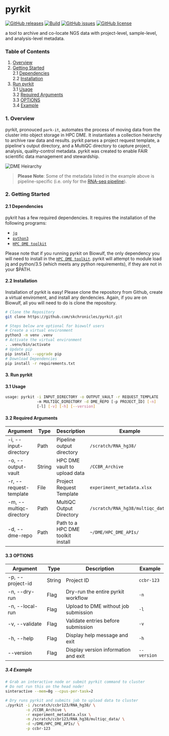 # pyrkit

[![GitHub releases](https://img.shields.io/github/release/skchronicles/pyrkit)](https://github.com/skchronicles/pyrkit/releases) [![Build](https://github.com/skchronicles/pyrkit/workflows/ci/badge.svg)](https://github.com/skchronicles/pyrkit/actions)  [![GitHub issues](https://img.shields.io/github/issues/skchronicles/pyrkit)](https://github.com/skchronicles/pyrkit/issues) [![GitHub license](https://img.shields.io/github/license/skchronicles/pyrkit)](https://github.com/skchronicles/pyrkit/blob/master/LICENSE)  

a tool to archive and co-locate NGS data with project-level, sample-level, and analysis-level metadata.

### Table of Contents
1. [Overview](#1-Overview)   
2. [Getting Started](#2-Getting-Started)    
    2.1 [Dependencies](#21-Dependencies)   
    2.2 [Installation](#22-Installation)   
3. [Run pyrkit](#3-Run-pyrkit)   
    3.1 [Usage](#31-Usage)  
    3.2 [Required Arguments](#32-Required-Arguments)  
    3.3 [OPTIONS](#33-OPTIONS)   
    3.4 [Example](#34-Example)

### 1. Overview

pyrkit, pronouced `park-it`, automates the process of moving data from the cluster into object storage in HPC DME. It instantiates a collection heirarchy to archive raw data and results. pyrkit parses a project request template, a pipeline's output directory, and a MultiQC directory to capture project, analysis, quality-control metadata. pyrkit was created to enable FAIR scientific data management and stewardship.

![DME Heirarchy](./assets/DME_Upload_Hierarchy.svg)

> **Please Note**: Some of the metadata listed in the example above is pipeline-specific (i.e. only for the [RNA-seq pipeline](https://ccbr.github.io/pipeliner-docs/RNA-seq/Gene-and-isoform-expression-overview/)).

### 2. Getting Started

#### 2.1 Dependencies 
pykrit has a few required dependencies. It requires the installation of the following programs:
  - [`jq`](https://stedolan.github.io/jq/download/)
  - [`python3`](https://www.python.org/downloads/) 
  - [`HPC DME toolkit`](https://wiki.nci.nih.gov/display/DMEdoc/Getting+Started)

Please note that if you running pyrkit on Biowulf, the only dependency you will need to install in the [`HPC DME toolkit`](https://wiki.nci.nih.gov/display/DMEdoc/Getting+Started). pyrkit will attempt to module load jq and python/3.5 (which meets any python requirements), if they are not in your $PATH.

#### 2.2 Installation

Installation of pyrkit is easy! Please clone the repository from Github, create a virtual enviroment, and install any dendencies. Again, if you are on Biowulf, all you will need to do is clone the repository.

```bash
# Clone the Repository
git clone https://github.com/skchronicles/pyrkit.git

# Steps below are optional for biowulf users
# Create a virtual environment
python3 -m venv .venv
# Activate the virtual environment
. .venv/bin/activate
# Update pip
pip install --upgrade pip
# Download Dependencies
pip install -r requirements.txt
```

#### 3. Run pyrkit

#### 3.1 Usage

``` bash
usage: pyrkit -i INPUT_DIRECTORY -o OUTPUT_VAULT -r REQUEST_TEMPLATE
              -m MULTIQC_DIRECTORY -d DME_REPO [-p PROJECT_ID] [-n]
              [-l] [-v] [-h] [--version]
```

#### 3.2 Required Arguments 

| Argument                 | Type    | Description                       | Example                                |  
| ------------------------ | ------- | --------------------------------- | -------------------------------------- |  
| -i, --input-directory    | Path    | Pipeline output directory         | `/scratch/RNA_hg38/`                   |  
| -o, --output-vault       | String  | HPC DME vault to upload data      | `/CCBR_Archive`                        |  
| -r, --request-template   | File    | Project Request Template          | `experiment_metadata.xlsx`             |  
| -m, --multiqc-directory  | Path    | MultiQC Output Directory          | `/scratch/RNA_hg38/multiqc_data/`      |        
| -d, --dme-repo           | Path    | Path to a HPC DME toolkit install | `~/DME/HPC_DME_APIs/`                  |  

#### 3.3 OPTIONS

| Argument                 | Type    | Description                           | Example             |  
| ------------------------ | ------- | ------------------------------------- | ------------------- | 
| -p, --project-id         | String  | Project ID                            | `ccbr-123`          | 
| -n, --dry-run            | Flag    | Dry-run the entire pyrkit workflow    | `-n`                |
| -n, --local-run          | Flag    | Upload to DME without job submission  | `-l`                |
| -v, --validate           | Flag    | Validate entries before submission    | `-v`                |
| -h, --help               | Flag    | Display help message and exit         | `-h`                |
| --version                | Flag    | Display version information and exit  | `--version`         |

##### 3.4 Example 
```bash 
# Grab an interactive node or submit pyrkit command to cluster
# Do not run this on the head node!
sinteractive --mem=8g --cpus-per-task=2

# Dry runs pyrkit and submits job to upload data to cluster
./pyrkit -i /scratch/ccbr123/RNA_hg38/ \
         -o /CCBR_Archive \
         -r experiment_metadata.xlsx \
         -m /scratch/ccbr123/RNA_hg38/multiqc_data/ \
         -d ~/DME/HPC_DME_APIs/ \
         -p ccbr-123
```
